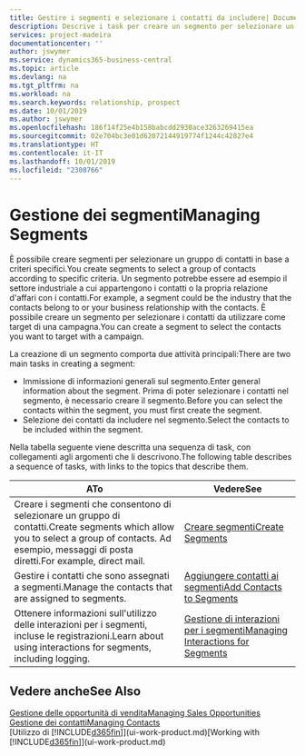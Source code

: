 ```yaml
---
title: Gestire i segmenti e selezionare i contatti da includere| Documenti Microsoft
description: Descrive i task per creare un segmento per selezionare un gruppo di contatti in base a criteri specifici, ad esempio, contatti in un settore specifico a cui si desidera rivolgersi.
services: project-madeira
documentationcenter: ''
author: jswymer
ms.service: dynamics365-business-central
ms.topic: article
ms.devlang: na
ms.tgt_pltfrm: na
ms.workload: na
ms.search.keywords: relationship, prospect
ms.date: 10/01/2019
ms.author: jswymer
ms.openlocfilehash: 186f14f25e4b158babcdd2930ace3263269415ea
ms.sourcegitcommit: 02e704bc3e01d62072144919774f1244c42827e4
ms.translationtype: HT
ms.contentlocale: it-IT
ms.lasthandoff: 10/01/2019
ms.locfileid: "2308766"
---
```

# <a name="managing-segments"></a><span data-ttu-id="08eff-103">Gestione dei segmenti</span><span class="sxs-lookup"><span data-stu-id="08eff-103">Managing Segments</span></span>
<span data-ttu-id="08eff-104">È possibile creare segmenti per selezionare un gruppo di contatti in base a criteri specifici.</span><span class="sxs-lookup"><span data-stu-id="08eff-104">You create segments to select a group of contacts according to specific criteria.</span></span> <span data-ttu-id="08eff-105">Un segmento potrebbe essere ad esempio il settore industriale a cui appartengono i contatti o la propria relazione d'affari con i contatti.</span><span class="sxs-lookup"><span data-stu-id="08eff-105">For example, a segment could be the industry that the contacts belong to or your business relationship with the contacts.</span></span> <span data-ttu-id="08eff-106">È possibile creare un segmento per selezionare i contatti da utilizzare come target di una campagna.</span><span class="sxs-lookup"><span data-stu-id="08eff-106">You can create a segment to select the contacts you want to target with a campaign.</span></span>

<span data-ttu-id="08eff-107">La creazione di un segmento comporta due attività principali:</span><span class="sxs-lookup"><span data-stu-id="08eff-107">There are two main tasks in creating a segment:</span></span>

* <span data-ttu-id="08eff-108">Immissione di informazioni generali sul segmento.</span><span class="sxs-lookup"><span data-stu-id="08eff-108">Enter general information about the segment.</span></span> <span data-ttu-id="08eff-109">Prima di poter selezionare i contatti nel segmento, è necessario creare il segmento.</span><span class="sxs-lookup"><span data-stu-id="08eff-109">Before you can select the contacts within the segment, you must first create the segment.</span></span>
* <span data-ttu-id="08eff-110">Selezione dei contatti da includere nel segmento.</span><span class="sxs-lookup"><span data-stu-id="08eff-110">Select the contacts to be included within the segment.</span></span>

<span data-ttu-id="08eff-111">Nella tabella seguente viene descritta una sequenza di task, con collegamenti agli argomenti che li descrivono.</span><span class="sxs-lookup"><span data-stu-id="08eff-111">The following table describes a sequence of tasks, with links to the topics that describe them.</span></span>

| <span data-ttu-id="08eff-112">A</span><span class="sxs-lookup"><span data-stu-id="08eff-112">To</span></span> | <span data-ttu-id="08eff-113">Vedere</span><span class="sxs-lookup"><span data-stu-id="08eff-113">See</span></span> |
| --- | --- |
| <span data-ttu-id="08eff-114">Creare i segmenti che consentono di selezionare un gruppo di contatti.</span><span class="sxs-lookup"><span data-stu-id="08eff-114">Create segments which allow you to select a group of contacts.</span></span> <span data-ttu-id="08eff-115">Ad esempio, messaggi di posta diretti.</span><span class="sxs-lookup"><span data-stu-id="08eff-115">For example, direct mail.</span></span> |[<span data-ttu-id="08eff-116">Creare segmenti</span><span class="sxs-lookup"><span data-stu-id="08eff-116">Create Segments</span></span>](marketing-how-create-segment.md) |
| <span data-ttu-id="08eff-117">Gestire i contatti che sono assegnati a segmenti.</span><span class="sxs-lookup"><span data-stu-id="08eff-117">Manage the contacts that are assigned to segments.</span></span> |[<span data-ttu-id="08eff-118">Aggiungere contatti ai segmenti</span><span class="sxs-lookup"><span data-stu-id="08eff-118">Add Contacts to Segments</span></span>](marketing-add-contact-segment.md) |
| <span data-ttu-id="08eff-119">Ottenere informazioni sull'utilizzo delle interazioni per i segmenti, incluse le registrazioni.</span><span class="sxs-lookup"><span data-stu-id="08eff-119">Learn about using interactions for segments, including logging.</span></span> |[<span data-ttu-id="08eff-120">Gestione di interazioni per i segmenti</span><span class="sxs-lookup"><span data-stu-id="08eff-120">Managing Interactions for Segments</span></span>](marketing-interaction-segments.md) |

## <a name="see-also"></a><span data-ttu-id="08eff-121">Vedere anche</span><span class="sxs-lookup"><span data-stu-id="08eff-121">See Also</span></span>
[<span data-ttu-id="08eff-122">Gestione delle opportunità di vendita</span><span class="sxs-lookup"><span data-stu-id="08eff-122">Managing Sales Opportunities</span></span>](marketing-manage-sales-opportunities.md)  
[<span data-ttu-id="08eff-123">Gestione dei contatti</span><span class="sxs-lookup"><span data-stu-id="08eff-123">Managing Contacts</span></span>](marketing-contacts.md)  
<span data-ttu-id="08eff-124">[Utilizzo di [!INCLUDE[d365fin](includes/d365fin_md.md)]](ui-work-product.md)</span><span class="sxs-lookup"><span data-stu-id="08eff-124">[Working with [!INCLUDE[d365fin](includes/d365fin_md.md)]](ui-work-product.md)</span></span>
